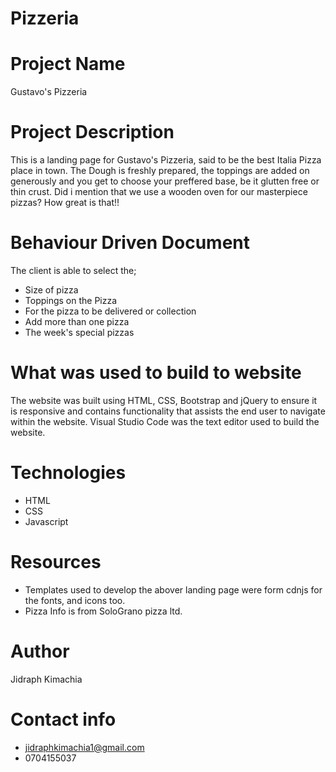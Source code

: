 # Pizzeria

# Project Name
Gustavo's Pizzeria

# Project Description
This is a landing page for Gustavo's Pizzeria, said to be the best Italia Pizza place in town. The Dough is freshly prepared, the toppings are added on generously and you get to choose your preffered base, be it glutten free or thin crust. Did i mention that we use a wooden oven for our masterpiece pizzas? How great is that!!
# Behaviour Driven Document
The client is able to select the;
* Size of pizza
* Toppings on the Pizza
* For the pizza to be delivered or collection
* Add more than one pizza
* The week's special pizzas

# What was used to build to website
The website was built using HTML, CSS, Bootstrap and jQuery to ensure it is responsive and contains functionality that assists the end user to navigate within the website.
Visual Studio Code was the text editor used to build the website.

# Technologies
* HTML
* CSS
* Javascript

# Resources 
* Templates used to develop the abover landing page were form cdnjs for the fonts, and icons too. 
* Pizza Info is from SoloGrano pizza ltd.

# Author
Jidraph Kimachia

# Contact info
* jidraphkimachia1@gmail.com
* 0704155037